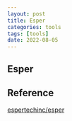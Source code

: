 ```yaml
---
layout: post
title: Esper
categories: tools
tags: [tools]
date: 2022-08-05
---
```


## Esper

## Reference
[espertechinc/esper](https://github.com/espertechinc/esper)  
